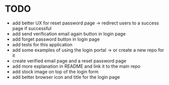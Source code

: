 # TODO

- add better UX for reset password page -> redirect users to a success page if successful
- add send verification email again button in login page
- add forget password button in login page
- add tests for this application
- add some examples of using the login portal -> or create a new repo for it
- create verified email page and a reset password page
- add more explanation in README and link it to the main repo
- add stock image on top of the login form
- add better browser icon and title for the login page
